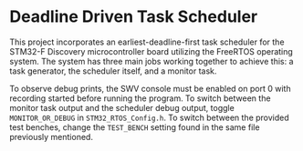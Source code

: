 # Deadline Driven Task Scheduler

This project incorporates an earliest-deadline-first task scheduler for the STM32-F Discovery microcontroller board utilizing the FreeRTOS operating system. The system has three main jobs working together to achieve this: a task generator, the scheduler itself, and a monitor task.

To observe debug prints, the SWV console must be enabled on port 0 with recording started before running the program. To switch between the monitor task output and the scheduler debug output, toggle `MONITOR_OR_DEBUG` in `STM32_RTOS_Config.h`. To switch between the provided test benches, change the `TEST_BENCH` setting found in the same file previously mentioned.